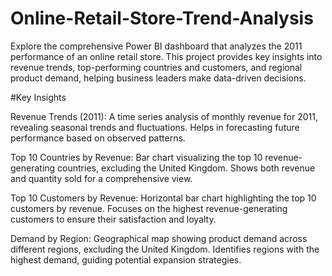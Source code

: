 # Online-Retail-Store-Trend-Analysis
Explore the comprehensive Power BI dashboard that analyzes the 2011 performance of an online retail store. This project provides key insights into revenue trends, top-performing countries and customers, and regional product demand, helping business leaders make data-driven decisions.

#Key Insights

Revenue Trends (2011):
A time series analysis of monthly revenue for 2011, revealing seasonal trends and fluctuations.
Helps in forecasting future performance based on observed patterns.

Top 10 Countries by Revenue:
Bar chart visualizing the top 10 revenue-generating countries, excluding the United Kingdom.
Shows both revenue and quantity sold for a comprehensive view.

Top 10 Customers by Revenue:
Horizontal bar chart highlighting the top 10 customers by revenue.
Focuses on the highest revenue-generating customers to ensure their satisfaction and loyalty.

Demand by Region:
Geographical map showing product demand across different regions, excluding the United Kingdom.
Identifies regions with the highest demand, guiding potential expansion strategies.
